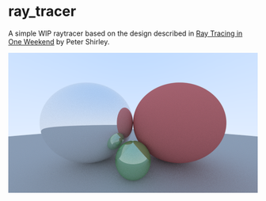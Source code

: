 # ray_tracer

A simple WIP raytracer based on the design described in [Ray Tracing in One Weekend](https://raytracing.github.io/books/RayTracingInOneWeekend.html) by Peter Shirley.



![Example render](/image.png?raw=true "Simple rendering using the ray tracer")